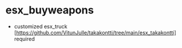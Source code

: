 # esx_buyweapons

- customized esx_truck [https://github.com/VitunJulle/takakontti/tree/main/esx_takakontti] required
